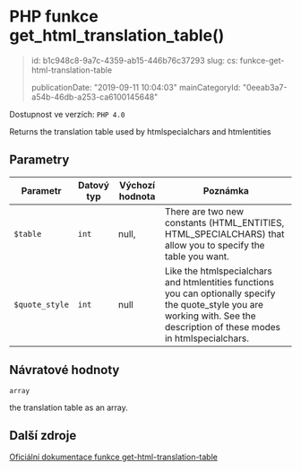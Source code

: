 PHP funkce get_html_translation_table()
=======================================

> id: b1c948c8-9a7c-4359-ab15-446b76c37293
> slug:
> 	cs: funkce-get-html-translation-table
>
> publicationDate: "2019-09-11 10:04:03"
> mainCategoryId: "0eeab3a7-a54b-46db-a253-ca6100145648"

Dostupnost ve verzích: `PHP 4.0`

Returns the translation table used by <function>htmlspecialchars</function> and <function>htmlentities</function>


Parametry
--------------

| Parametr | Datový typ | Výchozí hodnota | Poznámka |
|-----|-----|-----|-----|
| `$table` | `int` | null, | There are two new constants (HTML_ENTITIES, HTML_SPECIALCHARS) that allow you to specify the table you want. |
| `$quote_style` | `int` | null | Like the htmlspecialchars and htmlentities functions you can optionally specify the quote_style you are working with. See the description of these modes in htmlspecialchars. |


Návratové hodnoty
----------------

`array`

the translation table as an array.

Další zdroje
------------

[Oficiální dokumentace funkce get-html-translation-table](https://www.php.net/manual/en/function.get-html-translation-table.php)
